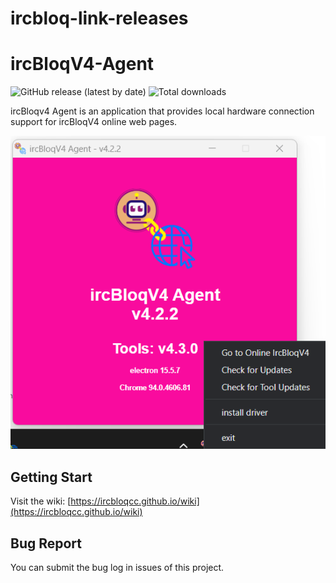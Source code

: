 # ircbloq-link-releases
# ircBloqV4-Agent

![GitHub release (latest by date)](https://img.shields.io/github/v/release/ircbloqcc/ircbloq-link-releases) ![Total downloads](https://img.shields.io/github/downloads/ircbloqcc/ircbloq-link-releases/total)

ircBloqv4 Agent is an application that provides local hardware connection support for ircBloqV4 online web pages.

![screenshot1](./docs/Screenshot_1.png)

## Getting Start

Visit the wiki: [https://ircbloqcc.github.io/wiki](https://ircbloqcc.github.io/wiki)

## Bug Report

You can submit the bug log in issues of this project.
